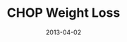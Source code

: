 ---
title: CHOP Weight Loss
articlename: >-
  Individual vs. Group-Based Incentives for Weight Loss: A Randomized, Controlled Trial
date: 2013-04-02
summary: >-
  Test the effectiveness of two financial incentive designs for promoting weight loss among obese employees
authors: >-
  Jeffrey T. Kullgren, MD, MS, MPH, Andrea B. Troxel, ScD, George Loewenstein, PhD, David A. Asch, MD, MBA, Laurie A. Norton, MA, Lisa Wesby, MS, Yuanyuan Tao, MS, Jingsan Zhu, MS, MBA, and Kevin G. Volpp, MD, PhD
source: 'https://www.ncbi.nlm.nih.gov/pmc/articles/PMC3994977/'
journal: Ann Intern Med
---